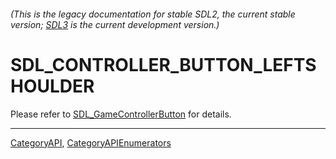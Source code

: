 ###### (This is the legacy documentation for stable SDL2, the current stable version; [SDL3](https://wiki.libsdl.org/SDL3/) is the current development version.)
# SDL_CONTROLLER_BUTTON_LEFTSHOULDER

Please refer to [SDL_GameControllerButton](SDL_GameControllerButton) for details.

----
[CategoryAPI](CategoryAPI), [CategoryAPIEnumerators](CategoryAPIEnumerators)

